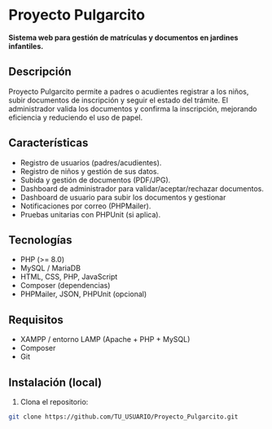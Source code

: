 # Proyecto Pulgarcito

**Sistema web para gestión de matrículas y documentos en jardines infantiles.**

## Descripción
Proyecto Pulgarcito permite a padres o acudientes registrar a los niños, subir documentos de inscripción y seguir el estado del trámite. El administrador valida los documentos y confirma la inscripción, mejorando eficiencia y reduciendo el uso de papel.

## Características
- Registro de usuarios (padres/acudientes).
- Registro de niños y gestión de sus datos.
- Subida y gestión de documentos (PDF/JPG).
- Dashboard de administrador para validar/aceptar/rechazar documentos.
- Dashboard de usuario para subir los documentos y gestionar
- Notificaciones por correo (PHPMailer).
- Pruebas unitarias con PHPUnit (si aplica).

## Tecnologías
- PHP (>= 8.0)
- MySQL / MariaDB
- HTML, CSS, PHP, JavaScript
- Composer (dependencias)
- PHPMailer, JSON, PHPUnit (opcional)

## Requisitos
- XAMPP / entorno LAMP (Apache + PHP + MySQL)
- Composer
- Git

## Instalación (local)
1. Clona el repositorio:
```bash
git clone https://github.com/TU_USUARIO/Proyecto_Pulgarcito.git



